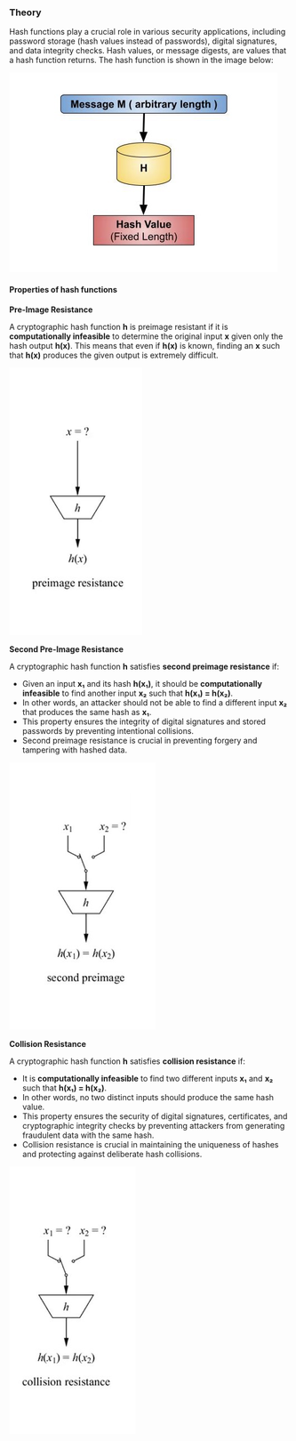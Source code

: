 ### Theory

Hash functions play a crucial role in various security applications, including password storage (hash values instead of passwords), digital signatures, and data integrity checks. Hash values, or message digests, are values that a hash function returns. The hash function is shown in the image below:

![Hash function diagram](./images/hahsing.png)

#### Properties of hash functions

**Pre-Image Resistance**

A cryptographic hash function **h** is preimage resistant if it is **computationally infeasible** to determine the original input **x** given only the hash output **h(x)**. This means that even if **h(x)** is known, finding an **x** such that **h(x)** produces the given output is extremely difficult.

![Pre-image resistance](./images/prehash.jpg)

**Second Pre-Image Resistance**

A cryptographic hash function **h** satisfies **second preimage resistance** if:

- Given an input **x₁** and its hash **h(x₁)**, it should be **computationally infeasible** to find another input **x₂** such that **h(x₁) = h(x₂)**.
- In other words, an attacker should not be able to find a different input **x₂** that produces the same hash as **x₁**.
- This property ensures the integrity of digital signatures and stored passwords by preventing intentional collisions.
- Second preimage resistance is crucial in preventing forgery and tampering with hashed data.

![Second pre-image resistance](./images/secondhash.jpg)

**Collision Resistance**

A cryptographic hash function **h** satisfies **collision resistance** if:

- It is **computationally infeasible** to find two different inputs **x₁** and **x₂** such that **h(x₁) = h(x₂)**.
- In other words, no two distinct inputs should produce the same hash value.
- This property ensures the security of digital signatures, certificates, and cryptographic integrity checks by preventing attackers from generating fraudulent data with the same hash.
- Collision resistance is crucial in maintaining the uniqueness of hashes and protecting against deliberate hash collisions.

![Collision resistance](./images/collisionhash.jpg)